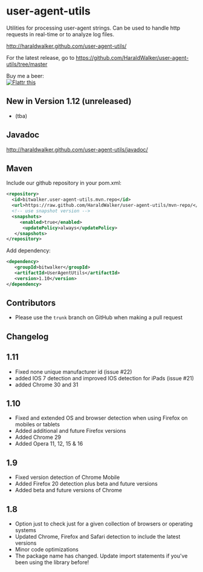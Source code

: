 user-agent-utils
================

Utilities for processing user-agent strings. Can be used to handle http requests in real-time or to analyze log files.

http://haraldwalker.github.com/user-agent-utils/

For the latest release, go to
https://github.com/HaraldWalker/user-agent-utils/tree/master

Buy me a beer:  
<a href="http://flattr.com/thing/1968218/HaraldWalkeruser-agent-utils-on-GitHub" target="_blank"><img src="http://api.flattr.com/button/flattr-badge-large.png" alt="Flattr this" title="Flattr this" border="0" /></a>

New in Version 1.12 (unreleased)
-------------------

* (tba)

Javadoc
-------
http://haraldwalker.github.com/user-agent-utils/javadoc/

Maven
-----

Include our github repository in your pom.xml:
```xml
<repository>
  <id>bitwalker.user-agent-utils.mvn.repo</id>
  <url>https://raw.github.com/HaraldWalker/user-agent-utils/mvn-repo/</url>
  <!-- use snapshot version -->
  <snapshots>
     <enabled>true</enabled>
      <updatePolicy>always</updatePolicy>
   </snapshots>
</repository>
```
Add dependency:
```xml
<dependency>
   <groupId>bitwalker</groupId>
   <artifactId>UserAgentUtils</artifactId>
   <version>1.10</version>
</dependency>
```

Contributors
------------
* Please use the `trunk` branch on GitHub when making a pull request

Changelog
---------

1.11
----

* Fixed none unique manufacturer id (issue #22)
* added IOS 7 detection and improved IOS detection for iPads (issue #21)
* added Chrome 30 and 31

1.10
----

* Fixed and extended OS and browser detection when using Firefox on mobiles or tablets
* Added additional and future Firefox versions
* Added Chrome 29
* Added Opera 11, 12, 15 & 16 
 
1.9
---

* Fixed version detection of Chrome Mobile
* Added Firefox 20 detection plus beta and future versions
* Added beta and future versions of Chrome

1.8
---

* Option just to check just for a given collection of browsers or operating systems
* Updated Chrome, Firefox and Safari detection to include the latest versions
* Minor code optimizations
* The package name has changed. Update import statements if you've been using the library before! 

